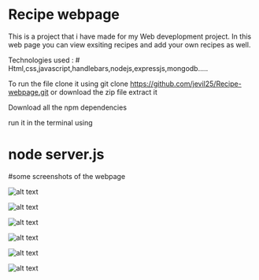 # Recipe webpage

This is a project that i have made for my Web deveplopment project.
In this web page you can view exsiting recipes and add your own recipes as well.

Technologies used : # Html,css,javascript,handlebars,nodejs,expressjs,mongodb.....

To run the file clone it using 
git clone https://github.com/jevil25/Recipe-webpage.git
or 
download the zip file extract it 

Download all the npm dependencies

run it in the terminal using 
# node server.js


#some screenshots of the webpage

![alt text](https://raw.githubusercontent.com/jevil25/Recipe-webpage/main/demoImages/Screenshot%20(19).png)

![alt text](https://raw.githubusercontent.com/jevil25/Recipe-webpage/main/demoImages/Screenshot%20(20).png)

![alt text](https://raw.githubusercontent.com/jevil25/Recipe-webpage/main/demoImages/Screenshot%20(21).png)

![alt text](https://raw.githubusercontent.com/jevil25/Recipe-webpage/main/demoImages/Screenshot%20(22).png)

![alt text](https://raw.githubusercontent.com/jevil25/Recipe-webpage/main/demoImages/Screenshot%20(23).png)

![alt text](https://raw.githubusercontent.com/jevil25/Recipe-webpage/main/demoImages/Screenshot%20(24).png)
